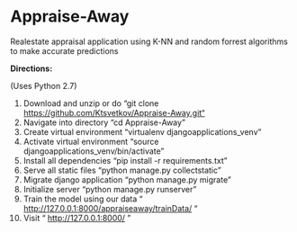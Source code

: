 # Appraise-Away
Realestate appraisal application using K-NN and random forrest algorithms to make accurate predictions


**Directions:**

(Uses Python 2.7)
1) Download and unzip or do “git clone https://github.com/Ktsvetkov/Appraise-Away.git“
2) Navigate into directory “cd Appraise-Away”
3) Create virtual environment “virtualenv djangoapplications_venv”
4) Activate virtual environment “source djangoapplications_venv/bin/activate”
5) Install all dependencies “pip install -r requirements.txt”
6) Serve all static files “python manage.py collectstatic”
7) Migrate django application “python manage.py migrate”
8) Initialize server “python manage.py runserver”
9) Train the model using our data “ http://127.0.0.1:8000/appraiseaway/trainData/ “
10) Visit “ http://127.0.0.1:8000/ ”